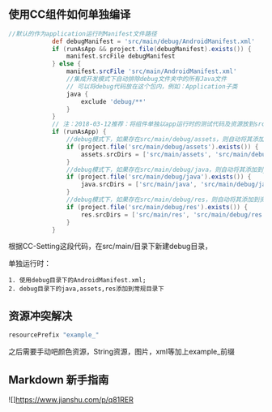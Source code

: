 ## 使用CC组件如何单独编译
```groovy
//默认的作为application运行时Manifest文件路径
            def debugManifest = 'src/main/debug/AndroidManifest.xml'
            if (runAsApp && project.file(debugManifest).exists()) {
                manifest.srcFile debugManifest
            } else {
                manifest.srcFile 'src/main/AndroidManifest.xml'
                //集成开发模式下自动排除debug文件夹中的所有Java文件
                // 可以将debug代码放在这个包内，例如：Application子类
                java {
                    exclude 'debug/**'
                }
            }
            // 注：2018-03-12推荐：将组件单独以app运行时的测试代码及资源放到src/main/debug/目录下
            if (runAsApp) {
                //debug模式下，如果存在src/main/debug/assets，则自动将其添加到assets源码目录
                if (project.file('src/main/debug/assets').exists()) {
                    assets.srcDirs = ['src/main/assets', 'src/main/debug/assets']
                }
                //debug模式下，如果存在src/main/debug/java，则自动将其添加到java源码目录
                if (project.file('src/main/debug/java').exists()) {
                    java.srcDirs = ['src/main/java', 'src/main/debug/java']
                }
                //debug模式下，如果存在src/main/debug/res，则自动将其添加到资源目录
                if (project.file('src/main/debug/res').exists()) {
                    res.srcDirs = ['src/main/res', 'src/main/debug/res']
                }
            }
```     
根据CC-Setting这段代码，在src/main/目录下新建debug目录，  

单独运行时：  

	1. 使用debug目录下的AndroidManifest.xml;
	2. debug目录下的java,assets,res添加到常规目录下

## 资源冲突解决
```groovy
resourcePrefix "example_"
```  
之后需要手动吧颜色资源，String资源，图片，xml等加上example_前缀
 
 
 ## Markdown 新手指南
 ![]https://www.jianshu.com/p/q81RER